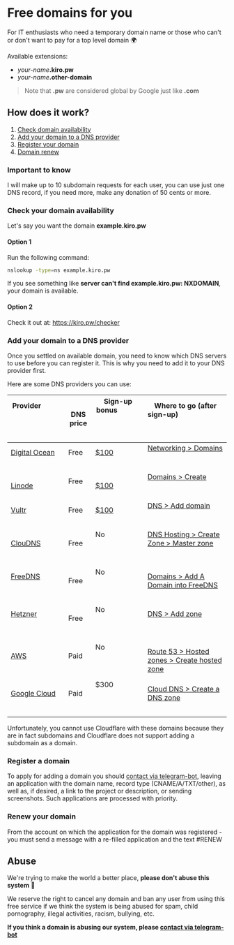 # Free domains for you

For IT enthusiasts who need a temporary domain name or those who can't or don't want to pay for a top level domain 🌍

Available extensions:

- _your-name_**.kiro.pw**
- _your-name_**.other-domain**

> Note that **.pw** are considered global by Google just like **.com**

## How does it work?

1. [Check domain availability](#check-your-domain-availability)
2. [Add your domain to a DNS provider](#add-your-domain-to-a-dns-provider)
3. [Register your domain](#register-a-domain)
4. [Domain renew](#renew-your-domain)

### Important to know

I will make up to 10 subdomain requests for each user, you can use just one DNS record, if you need more, make any donation of 50 cents or more.

### Check your domain availability

Let's say you want the domain **example.kiro.pw**

#### Option 1

Run the following command:

```sh
nslookup -type=ns example.kiro.pw
```

If you see something like **server can't find example.kiro.pw: NXDOMAIN**, your domain is available.

#### Option 2

Check it out at: https://kiro.pw/checker

### Add your domain to a DNS provider

Once you settled on available domain, you need to know which DNS servers to use before you can register it. This is why you need to add it to your DNS provider first.

Here are some DNS providers you can use:

| Provider                                                                     | DNS price | Sign-up bonus                                                              | Where to go (after sign-up)                                                                                            |
| ---------------------------------------------------------------------------- | --------- | -------------------------------------------------------------------------- | ---------------------------------------------------------------------------------------------------------------------- |
| [Digital Ocean](https://m.do.co/)                              | Free      | [$100](https://m.do.co/)                                     | [Networking > Domains](https://cloud.digitalocean.com/networking/domains)                                              |
| [Linode](https://www.linode.com)  | Free      | [$100](https://www.linode.com/) | [Domains > Create](https://cloud.linode.com/domains/create)                                                            |
| [Vultr](https://www.vultr.com)                                  | Free      | [$100](https://www.vultr.com/)                                 | [DNS > Add domain](https://my.vultr.com/dns/)                                                                          |
| [ClouDNS](https://www.cloudns.net/)                            | Free      | No                                                                         | [DNS Hosting > Create Zone > Master zone](https://www.cloudns.net/main/)                                               |
| [FreeDNS](https://freedns.afraid.org)                                        | Free      | No                                                                         | [Domains > Add A Domain into FreeDNS](https://freedns.afraid.org/domain/add.php)                                       |
| [Hetzner](https://www.hetzner.com/)                                          | Free      | No                                                                         | [DNS > Add zone](https://dns.hetzner.com/add-zone)                                                                     |
| [AWS](https://aws.amazon.com/route53/pricing)                                | Paid      | No                                                                         | [Route 53 > Hosted zones > Create hosted zone](https://console.aws.amazon.com/route53/v2/hostedzones#CreateHostedZone) |
| [Google Cloud](https://cloud.google.com/dns/pricing)                         | Paid      | $300                                                                       | [Cloud DNS > Create a DNS zone](https://console.cloud.google.com/networking/dns/zones/~new)                            |

Unfortunately, you cannot use Cloudflare with these domains because they are in fact subdomains and Cloudflare does not support adding a subdomain as a domain.

### Register a domain

To apply for adding a domain you should [contact via telegram-bot](https://t.me/defaunbot), leaving an application with the domain name, record type (CNAME/A/TXT/other), as well as, if desired, a link to the project or description, or sending screenshots. Such applications are processed with priority.

### Renew your domain

From the account on which the application for the domain was registered - you must send a message with a re-filled application and the text #RENEW


## Abuse

We're trying to make the world a better place, **please don't abuse this system** 🙏

We reserve the right to cancel any domain and ban any user from using this free service if we think the system is being abused for spam, child pornography, illegal activities, racism, bullying, etc.

**If you think a domain is abusing our system, please [contact via telegram-bot](https://t.me/defaunbot)**

